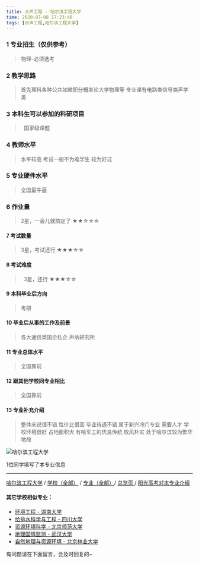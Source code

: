 ```yaml
---
title: 水声工程 - 哈尔滨工程大学
time: 2020-07-08 17:23:48
tags: [水声工程,哈尔滨工程大学]
---
```

### 1 专业招生（仅供参考）  
> 物理-必须选考

### 2 教学思路
> 首先理科各种公共如微积分概率论大学物理等 专业课有电路类信号类声学类

### 3 本科生可以参加的科研项目
>  国家级课题

### 4 教师水平
> 水平较高 考试一般不为难学生 较为好过

### 5 专业硬件水平
> 全国最牛逼

### 6 作业量
>2星，一会儿就搞定了
★★☆☆☆

#### 7 考试数量
>3星，考试还行
★★★☆☆

#### 8 考试难度
> 
3星，还行
★★★☆☆

#### 9 本科毕业后方向
> 考研

#### 10 毕业后从事的工作及前景
> 各大通信类国企私企 声纳研究所

#### 11 专业总体水平
> 全国靠前

#### 12 跟其他学校同专业相比
> 全国靠前

#### 13 专业补充介绍
> 整体来说很不错 性价比很高 毕业待遇不错 属于新兴冷门专业 需要人才 学校环境很好 占地面积大 有哈军工的优良传统 校风朴实 处于哈尔滨较为繁华地段

![哈尔滨工程大学](http://upload-images.jianshu.io/upload_images/6206192-74d853c76a74ba5d.png?imageMogr2/auto-orient/strip%7CimageView2/2/w/1240)

1位同学填写了本专业信息
***
[哈尔滨工程大学](https://univgo.github.io/2020/07/08/哈尔滨工程大学) / [学校（全部）](https://univgo.github.io/2020/07/08/3efa6bcca419) / [专业（全部）](https://univgo.github.io/2020/07/08/2d4c6d3552c2)/ [总览页 ](https://univgo.github.io/2020/07/08/445daeb4fa00)/ [阳光高考对本专业介绍](http://gaokao.chsi.com.cn/sch/zyk/view.do?schId=73395184&specId=213778858)
#### 其它学校相似专业：
- [环境工程 - 湖南大学](https://univgo.github.io/2020/07/08/779795e6a78e)
- [给排水科学与工程 - 四川大学](https://univgo.github.io/2020/07/08/0ac0d4338395)
- [资源环境科学 - 北京师范大学](https://univgo.github.io/2020/07/08/3d3ddaa930cb)
- [地理国情监测 - 武汉大学](https://univgo.github.io/2020/07/08/091b8174f54b)
- [自然地理与资源环境 - 北京林业大学](https://univgo.github.io/2020/07/08/b31c5bfe4f61)



有问题请在下面留言，会及时回复的~